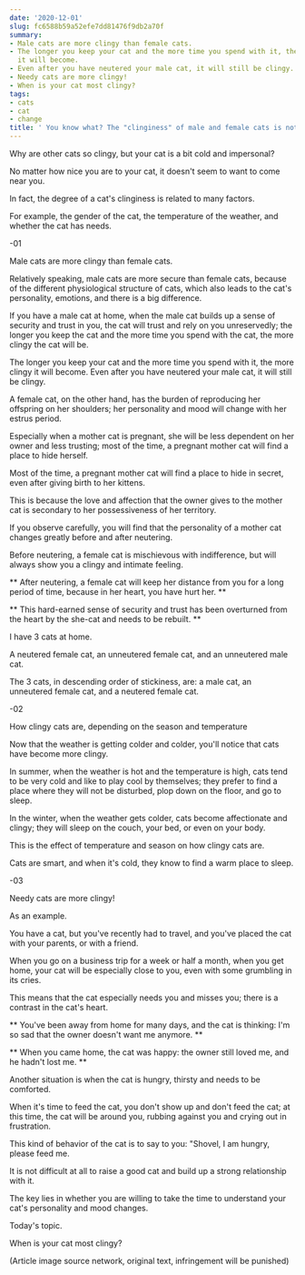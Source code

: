 ```yaml
---
date: '2020-12-01'
slug: fc6588b59a52efe7dd81476f9db2a70f
summary:
- Male cats are more clingy than female cats.
- The longer you keep your cat and the more time you spend with it, the more clingy
  it will become.
- Even after you have neutered your male cat, it will still be clingy.
- Needy cats are more clingy!
- When is your cat most clingy?
tags:
- cats
- cat
- change
title: ' You know what? The "clinginess" of male and female cats is not the same! '
---
```


 Why are other cats so clingy, but your cat is a bit cold and impersonal?

No matter how nice you are to your cat, it doesn't seem to want to come near you.

In fact, the degree of a cat's clinginess is related to many factors.

For example, the gender of the cat, the temperature of the weather, and whether the cat has needs.

-01

Male cats are more clingy than female cats.

Relatively speaking, male cats are more secure than female cats, because of the different physiological structure of cats, which also leads to the cat's personality, emotions, and there is a big difference.

If you have a male cat at home, when the male cat builds up a sense of security and trust in you, the cat will trust and rely on you unreservedly; the longer you keep the cat and the more time you spend with the cat, the more clingy the cat will be.

The longer you keep your cat and the more time you spend with it, the more clingy it will become. Even after you have neutered your male cat, it will still be clingy.

A female cat, on the other hand, has the burden of reproducing her offspring on her shoulders; her personality and mood will change with her estrus period.

Especially when a mother cat is pregnant, she will be less dependent on her owner and less trusting; most of the time, a pregnant mother cat will find a place to hide herself.

Most of the time, a pregnant mother cat will find a place to hide in secret, even after giving birth to her kittens.

This is because the love and affection that the owner gives to the mother cat is secondary to her possessiveness of her territory.

If you observe carefully, you will find that the personality of a mother cat changes greatly before and after neutering.

Before neutering, a female cat is mischievous with indifference, but will always show you a clingy and intimate feeling.

** After neutering, a female cat will keep her distance from you for a long period of time, because in her heart, you have hurt her. **

** This hard-earned sense of security and trust has been overturned from the heart by the she-cat and needs to be rebuilt. **

I have 3 cats at home.

A neutered female cat, an unneutered female cat, and an unneutered male cat.

The 3 cats, in descending order of stickiness, are: a male cat, an unneutered female cat, and a neutered female cat.

-02

How clingy cats are, depending on the season and temperature

Now that the weather is getting colder and colder, you'll notice that cats have become more clingy.

In summer, when the weather is hot and the temperature is high, cats tend to be very cold and like to play cool by themselves; they prefer to find a place where they will not be disturbed, plop down on the floor, and go to sleep.

In the winter, when the weather gets colder, cats become affectionate and clingy; they will sleep on the couch, your bed, or even on your body.

This is the effect of temperature and season on how clingy cats are.

Cats are smart, and when it's cold, they know to find a warm place to sleep.

-03

Needy cats are more clingy!

As an example.

You have a cat, but you've recently had to travel, and you've placed the cat with your parents, or with a friend.

When you go on a business trip for a week or half a month, when you get home, your cat will be especially close to you, even with some grumbling in its cries.

This means that the cat especially needs you and misses you; there is a contrast in the cat's heart.

** You've been away from home for many days, and the cat is thinking: I'm so sad that the owner doesn't want me anymore. **

** When you came home, the cat was happy: the owner still loved me, and he hadn't lost me. **

Another situation is when the cat is hungry, thirsty and needs to be comforted.

When it's time to feed the cat, you don't show up and don't feed the cat; at this time, the cat will be around you, rubbing against you and crying out in frustration.

This kind of behavior of the cat is to say to you: "Shovel, I am hungry, please feed me.

It is not difficult at all to raise a good cat and build up a strong relationship with it.

The key lies in whether you are willing to take the time to understand your cat's personality and mood changes.

Today's topic.

When is your cat most clingy?

(Article image source network, original text, infringement will be punished)

 
        
